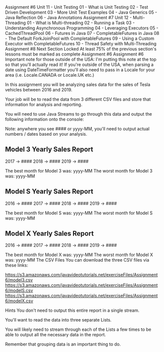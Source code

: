 Assignment #6
Unit 11 - Unit Testing
01 - What is Unit Testing
02 - Test Driven Development
03 - More Unit Test Examples
04 - Java Generics
05 - Java Reflection
06 - Java Annotations
Assignment #7
Unit 12 - Multi-Threading
01 - What is Multi-threading
02 - Running a Task
03 - Understanding Asynchronous Programming
04 - Leveraging Executors
05 - CachedThreadPool
06 - Futures in Java
07 - CompletableFutures in Java
08 - The Default ForkJoinPool with CompletableFutures
09 - Using a Custom Executor with CompletableFutures
10 - Thread Safety with Multi-Threading
Assignment #8
Next Section Locked
At least 75% of the previous section's lessons must be marked as complete
Assignment #6
Assignment #6
Important note for those outside of the USA:  I'm putting this note at the top so that you'll actually read it! If you're outside of the USA, when parsing a date using DateTimeFormatter you'll also need to pass in a Locale for your area (i.e. Locale.CANADA or Locale.UK etc.)


In this assignment you will be analyzing sales data for the sales of Tesla vehicles between 2016 and 2019.

Your job will be to read the data from 3 different CSV files and store that information for analysis and reporting.

You will need to use Java Streams to go through this data and output the following information onto the console:

Note: anywhere you see #### or yyyy-MM, you'll need to output actual numbers / dates based on your analysis.


Model 3 Yearly Sales Report
---------------------------
2017 -> ####
2018 -> ####
2019 -> ####

The best month for Model 3 was: yyyy-MM
The worst month for Model 3 was: yyyy-MM

Model S Yearly Sales Report
---------------------------
2016 -> ####
2017 -> ####
2018 -> ####
2019 -> ####

The best month for Model S was: yyyy-MM
The worst month for Model S was: yyyy-MM

Model X Yearly Sales Report
---------------------------
2016 -> ####
2017 -> ####
2018 -> ####
2019 -> ####

The best month for Model X was: yyyy-MM
The worst month for Model X was: yyyy-MM
The CSV Files
You can download the three CSV files via these links:

https://s3.amazonaws.com/javavideotutorials.net/exerciseFiles/Assignment6/model3.csv
https://s3.amazonaws.com/javavideotutorials.net/exerciseFiles/Assignment6/modelS.csv
https://s3.amazonaws.com/javavideotutorials.net/exerciseFiles/Assignment6/modelX.csv


Hints
You don't need to output this entire report in a single stream.

You'll want to read the data into three separate Lists.

You will likely need to stream through each of the Lists a few times to be able to output all the necessary data in the report.

Remember that grouping data is an important thing to do.
